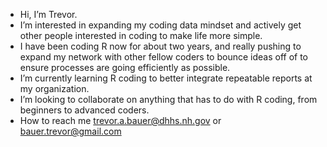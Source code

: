 - Hi, I’m Trevor.
- I’m interested in expanding my coding data mindset and actively get other people interested in coding to make life more simple.
- I have been coding R now for about two years, and really pushing to expand my network with other fellow coders to bounce ideas off of to ensure 
processes are going efficiently as possible.
- I’m currently learning R coding to better integrate repeatable reports at my organization.
- I’m looking to collaborate on anything that has to do with R coding, from beginners to advanced coders. 
- How to reach me trevor.a.bauer@dhhs.nh.gov or bauer.trevor@gmail.com

<!---
tabauer23/tabauer23 is a ✨ special ✨ repository because its `README.md` (this file) appears on your GitHub profile.
You can click the Preview link to take a look at your changes.
--->
